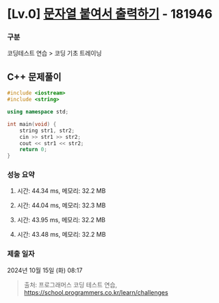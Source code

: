 # [Lv.0] [문자열 붙여서 출력하기](https://school.programmers.co.kr/learn/courses/30/lessons/181946) - 181946 

### 구분

코딩테스트 연습 > 코딩 기초 트레이닝

## C++ 문제풀이

```cpp
#include <iostream>
#include <string>

using namespace std;

int main(void) {
    string str1, str2;
    cin >> str1 >> str2;
    cout << str1 << str2;
    return 0;
}
```

### 성능 요약

1. 시간: 44.34 ms, 메모리: 32.2 MB

2. 시간: 44.04 ms, 메모리: 32.3 MB
3. 시간: 43.95 ms, 메모리: 32.2 MB
4. 시간: 43.48 ms, 메모리: 32.2 MB

### 제출 일자

2024년 10월 15일 (화) 08:17

> 출처: 프로그래머스 코딩 테스트 연습, https://school.programmers.co.kr/learn/challenges